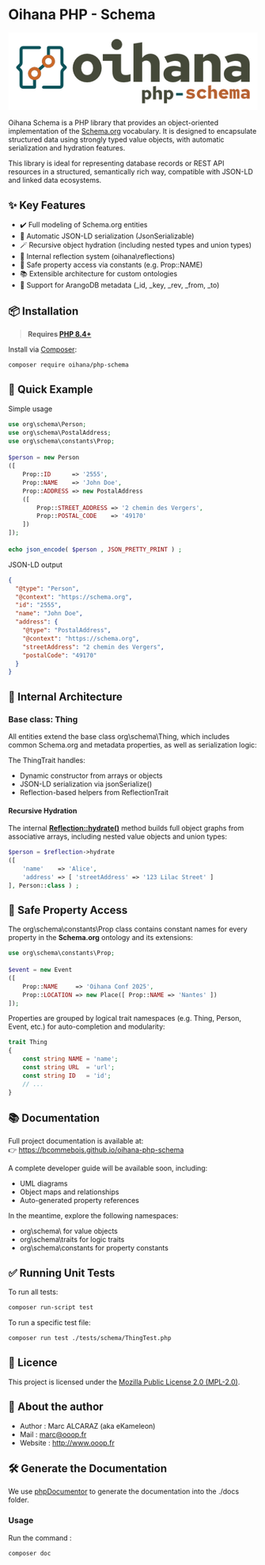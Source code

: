 # Oihana PHP - Schema

![Oihana PHP Schema](https://raw.githubusercontent.com/BcommeBois/oihana-php-schema/refs/heads/main/assets/images/oihana-php-schema-logo-inline-512x160.png)

Oihana Schema is a PHP library that provides an object-oriented implementation of the [Schema.org](https://www.schema.org) vocabulary. 
It is designed to encapsulate structured data using strongly typed value objects, with automatic serialization and hydration features.

This library is ideal for representing database records or REST API resources in a structured, semantically rich way, compatible with JSON-LD and linked data ecosystems.

## ✨ Key Features

 - ✔️ Full modeling of Schema.org entities
 - 🧩 Automatic JSON-LD serialization (JsonSerializable)
 - 🪄 Recursive object hydration (including nested types and union types)
 - 🧠 Internal reflection system (oihana\reflections)
 - 🎯 Safe property access via constants (e.g. Prop::NAME)
 - 📚 Extensible architecture for custom ontologies
 - 🔐 Support for ArangoDB metadata (_id, _key, _rev, _from, _to)

## 📦 Installation

> **Requires [PHP 8.4+](https://php.net/releases/)**

Install via [Composer](https://getcomposer.org):
```bash
composer require oihana/php-schema
```

## 🚀 Quick Example

Simple usage
```php
use org\schema\Person;
use org\schema\PostalAddress;
use org\schema\constants\Prop;

$person = new Person
([
    Prop::ID      => '2555',
    Prop::NAME    => 'John Doe',
    Prop::ADDRESS => new PostalAddress
    ([
        Prop::STREET_ADDRESS => '2 chemin des Vergers',
        Prop::POSTAL_CODE    => '49170'
    ])
]);

echo json_encode( $person , JSON_PRETTY_PRINT ) ;
```

JSON-LD output
```json
{
  "@type": "Person",
  "@context": "https://schema.org",
  "id": "2555",
  "name": "John Doe",
  "address": {
    "@type": "PostalAddress",
    "@context": "https://schema.org",
    "streetAddress": "2 chemin des Vergers",
    "postalCode": "49170"
  }
}
```

## 🧠 Internal Architecture

### Base class: Thing

All entities extend the base class org\schema\Thing, which includes common Schema.org and metadata properties, as well as serialization logic:

The ThingTrait handles:
- Dynamic constructor from arrays or objects
- JSON-LD serialization via jsonSerialize()
- Reflection-based helpers from ReflectionTrait

#### Recursive Hydration

The internal **[Reflection::hydrate()](https://github.com/BcommeBois/oihana-php-system/blob/00552f088022ee2af836b011d0efc0c69ffeab63/src/oihana/reflections/Reflection.php#L42)** method builds full object graphs from associative arrays, including nested value objects and union types:

```php
$person = $reflection->hydrate
([
    'name'    => 'Alice',
    'address' => [ 'streetAddress' => '123 Lilac Street' ]
], Person::class ) ;
````

## 🔐 Safe Property Access

The org\schema\constants\Prop class contains constant names for every property in the **Schema.org** ontology and its extensions:

```php
use org\schema\constants\Prop;

$event = new Event
([
    Prop::NAME     => 'Oihana Conf 2025',
    Prop::LOCATION => new Place([ Prop::NAME => 'Nantes' ])
]);
```

Properties are grouped by logical trait namespaces (e.g. Thing, Person, Event, etc.) for auto-completion and modularity:

```php
trait Thing 
{
    const string NAME = 'name';
    const string URL  = 'url';
    const string ID   = 'id';
    // ...
}
```

## 📚 Documentation

Full project documentation is available at:  
👉 https://bcommebois.github.io/oihana-php-schema

A complete developer guide will be available soon, including:
- UML diagrams
- Object maps and relationships
- Auto-generated property references

In the meantime, explore the following namespaces:	
- org\schema\ for value objects
- org\schema\traits for logic traits
- org\schema\constants for property constants

## ✅ Running Unit Tests

To run all tests:
```bash
composer run-script test
```

To run a specific test file:
```bash
composer run test ./tests/schema/ThingTest.php
```

## 🧾 Licence

This project is licensed under the [Mozilla Public License 2.0 (MPL-2.0)](https://www.mozilla.org/en-US/MPL/2.0/).

## 👤 About the author

* Author : Marc ALCARAZ (aka eKameleon)
* Mail : marc@ooop.fr
* Website : http://www.ooop.fr

## 🛠️ Generate the Documentation

We use [phpDocumentor](https://phpdoc.org/) to generate the documentation into the ./docs folder.

### Usage
Run the command :
```bash
composer doc
```